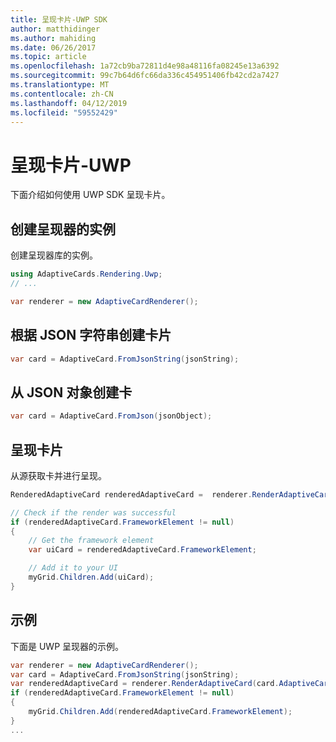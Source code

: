 ```yaml
---
title: 呈现卡片-UWP SDK
author: matthidinger
ms.author: mahiding
ms.date: 06/26/2017
ms.topic: article
ms.openlocfilehash: 1a72cb9ba72811d4e98a48116fa08245e13a6392
ms.sourcegitcommit: 99c7b64d6fc66da336c454951406fb42cd2a7427
ms.translationtype: MT
ms.contentlocale: zh-CN
ms.lasthandoff: 04/12/2019
ms.locfileid: "59552429"
---
```

# <a name="render-a-card---uwp"></a>呈现卡片-UWP

下面介绍如何使用 UWP SDK 呈现卡片。

## <a name="create-an-instance-of-your-renderer"></a>创建呈现器的实例

创建呈现器库的实例。 

```csharp
using AdaptiveCards.Rendering.Uwp;
// ...

var renderer = new AdaptiveCardRenderer();
```

## <a name="create-a-card-from-a-json-string"></a>根据 JSON 字符串创建卡片

```csharp
var card = AdaptiveCard.FromJsonString(jsonString);
```

## <a name="create-a-card-from-a-json-object"></a>从 JSON 对象创建卡

```csharp
var card = AdaptiveCard.FromJson(jsonObject);
```

## <a name="render-a-card"></a>呈现卡片

从源获取卡并进行呈现。

```csharp
RenderedAdaptiveCard renderedAdaptiveCard =  renderer.RenderAdaptiveCard(card);

// Check if the render was successful
if (renderedAdaptiveCard.FrameworkElement != null)
{
    // Get the framework element
    var uiCard = renderedAdaptiveCard.FrameworkElement;

    // Add it to your UI
    myGrid.Children.Add(uiCard);
}
```

## <a name="example"></a>示例

下面是 UWP 呈现器的示例。

```csharp
var renderer = new AdaptiveCardRenderer();
var card = AdaptiveCard.FromJsonString(jsonString);
var renderedAdaptiveCard = renderer.RenderAdaptiveCard(card.AdaptiveCard);
if (renderedAdaptiveCard.FrameworkElement != null)
{
    myGrid.Children.Add(renderedAdaptiveCard.FrameworkElement);
}
...
```